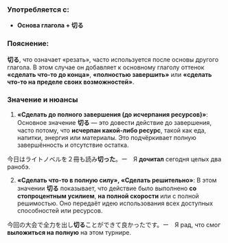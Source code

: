 ### Употребляется с:

- **Основа глагола + 切る**

### Пояснение:

**切る**, что означает «резать», часто используется после основы другого глагола. В этом случае он добавляет к основному глаголу оттенок **«сделать что-то до конца»**, **«полностью завершить»** или **«сделать что-то на пределе своих возможностей»**.


### Значение и нюансы

1. **«Сделать до полного завершения (до исчерпания ресурсов)»**: Основное значение **切る** — это довести действие до завершения, часто потому, что **исчерпан какой-либо ресурс**, такой как еда, напитки, энергия или материалы. Это подчёркивает полную завершённость и отсутствие остатка.

今日はライトノベルを２冊も読み**切った**。ー　Я **дочитал** сегодня целых два ранобэ.

2. **«Сделать что-то в полную силу», «Сделать решительно»**: В этом значении **切る** показывает, что действие было выполнено **со стопроцентным усилием**, **на полной скорости** или с полной решимостью. Оно передаёт идею использования всех доступных способностей или ресурсов.

今回の大会で全力を出し**切る**ことができて良かったです。ー　Я рад, что смог **выложиться на полную** на этом турнире.